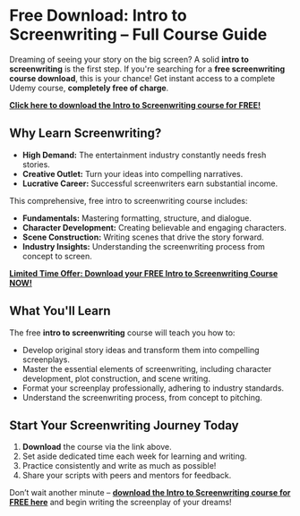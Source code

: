 # Free Download: Intro to Screenwriting – Full Course Guide

Dreaming of seeing your story on the big screen? A solid **intro to screenwriting** is the first step. If you're searching for a **free screenwriting course download**, this is your chance! Get instant access to a complete Udemy course, **completely free of charge**.

[**Click here to download the Intro to Screenwriting course for FREE!**](https://udemywork.com/intro-to-screenwriting)

## Why Learn Screenwriting?

*   **High Demand:** The entertainment industry constantly needs fresh stories.
*   **Creative Outlet:** Turn your ideas into compelling narratives.
*   **Lucrative Career:** Successful screenwriters earn substantial income.

This comprehensive, free intro to screenwriting course includes:

*   **Fundamentals:** Mastering formatting, structure, and dialogue.
*   **Character Development:** Creating believable and engaging characters.
*   **Scene Construction:** Writing scenes that drive the story forward.
*   **Industry Insights:** Understanding the screenwriting process from concept to screen.

[**Limited Time Offer: Download your FREE Intro to Screenwriting Course NOW!**](https://udemywork.com/intro-to-screenwriting)

## What You'll Learn

The free **intro to screenwriting** course will teach you how to:

*   Develop original story ideas and transform them into compelling screenplays.
*   Master the essential elements of screenwriting, including character development, plot construction, and scene writing.
*   Format your screenplay professionally, adhering to industry standards.
*   Understand the screenwriting process, from concept to pitching.

## Start Your Screenwriting Journey Today

1.  **Download** the course via the link above.
2.  Set aside dedicated time each week for learning and writing.
3.  Practice consistently and write as much as possible!
4.  Share your scripts with peers and mentors for feedback.

Don’t wait another minute – **[download the Intro to Screenwriting course for FREE here](https://udemywork.com/intro-to-screenwriting)** and begin writing the screenplay of your dreams!
